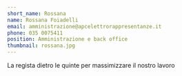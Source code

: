```yaml
---
short_name: Rossana
name: Rossana Foiadelli
email: amministrazione@apcelettrorappresentanze.it
phone: 035 0075411
position: Amministrazione e back office
thumbnail: rossana.jpg
---
```

La regista dietro le quinte per massimizzare il nostro lavoro